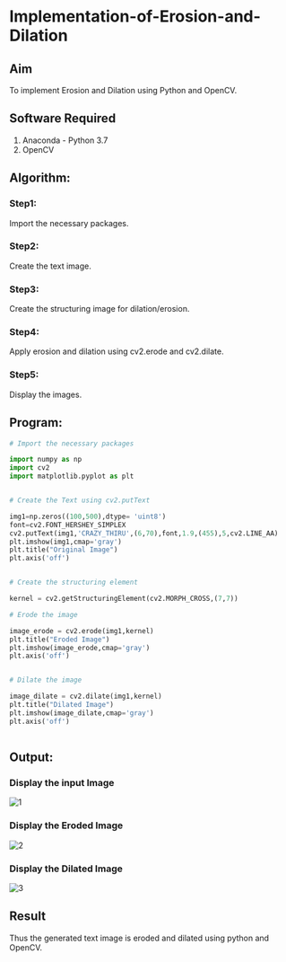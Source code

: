 # Implementation-of-Erosion-and-Dilation
## Aim
To implement Erosion and Dilation using Python and OpenCV.
## Software Required
1. Anaconda - Python 3.7
2. OpenCV
## Algorithm:
### Step1:
Import the necessary packages.
<br>


### Step2:
Create the text image.
<br>

### Step3:
Create the structuring image for dilation/erosion.
<br>

### Step4:
Apply erosion and dilation using cv2.erode and cv2.dilate.
<br>

### Step5:
Display the images.
<br>

 
## Program:

``` Python
# Import the necessary packages

import numpy as np 
import cv2
import matplotlib.pyplot as plt


# Create the Text using cv2.putText

img1=np.zeros((100,500),dtype= 'uint8') 
font=cv2.FONT_HERSHEY_SIMPLEX
cv2.putText(img1,'CRAZY_THIRU',(6,70),font,1.9,(455),5,cv2.LINE_AA)
plt.imshow(img1,cmap='gray')
plt.title("Original Image")
plt.axis('off')


# Create the structuring element

kernel = cv2.getStructuringElement(cv2.MORPH_CROSS,(7,7))

# Erode the image

image_erode = cv2.erode(img1,kernel)
plt.title("Eroded Image")
plt.imshow(image_erode,cmap='gray')
plt.axis('off')


# Dilate the image

image_dilate = cv2.dilate(img1,kernel)
plt.title("Dilated Image")
plt.imshow(image_dilate,cmap='gray')
plt.axis('off')



```
## Output:

### Display the input Image

![1](https://user-images.githubusercontent.com/94980741/170811934-eff8bacf-8107-40af-97f5-8521bafdc40b.png)


### Display the Eroded Image

![2](https://user-images.githubusercontent.com/94980741/170811958-7a155844-6c06-4eae-925f-a867bed3aeff.png)



### Display the Dilated Image

![3](https://user-images.githubusercontent.com/94980741/170811965-16a2703a-c969-4c4d-b5fd-bd37f1bd777a.png)


## Result
Thus the generated text image is eroded and dilated using python and OpenCV.
